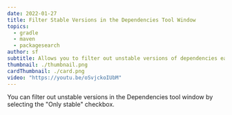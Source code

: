```yaml
---
date: 2022-01-27
title: Filter Stable Versions in the Dependencies Tool Window
topics:
  - gradle
  - maven
  - packagesearch
author: sf
subtitle: Allows you to filter out unstable versions of dependencies easily
thumbnail: ./thumbnail.png
cardThumbnail: ./card.png
video: "https://youtu.be/oSvjckoIUbM"
---
```


You can filter out unstable versions in the Dependencies tool window by selecting the "Only stable" checkbox.
